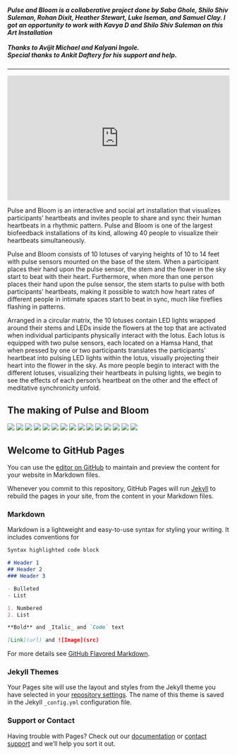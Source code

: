 <h5><i>Pulse and Bloom is a collaberative project done by <b>Saba Ghole, Shilo Shiv Suleman, Rohan Dixit, Heather Stewart, Luke Iseman,</b> and <b>Samuel Clay</b>. I got an opportunity to work with <b>Kavya D</b> and <b>Shilo Shiv Suleman</b> on this Art Installation<br><br>
Thanks to <b>Avijit Michael</b> and <b>Kalyani Ingole</b>.<br>
Special thanks to <b>Ankit Daftery</b> for his support and help.</i></h5><hr>

<style>.embed-container { position: relative; padding-bottom: 56.25%; height: 0; overflow: hidden; max-width: 100%; } .embed-container iframe, .embed-container object, .embed-container embed { position: absolute; top: 0; left: 0; width: 100%; height: 100%; }</style><div class='embed-container'><iframe src='https://www.youtube.com/embed/Gaiopk1SzeA' frameborder='0' allowfullscreen></iframe></div>
Pulse and Bloom is an interactive and social art installation that visualizes participants’ heartbeats and invites people to share and sync their human heartbeats in a rhythmic pattern. Pulse and Bloom is one of the largest biofeedback installations of its kind, allowing 40 people to visualize their heartbeats simultaneously.

Pulse and Bloom consists of 10 lotuses of varying heights of 10 to 14 feet with pulse sensors mounted on the base of the stem. When a participant places their hand upon the pulse sensor, the stem and the flower in the sky start to beat with their heart. Furthermore, when more than one person places their hand upon the pulse sensor, the stem starts to pulse with both participants’ heartbeats, making it possible to watch how heart rates of different people in intimate spaces start to beat in sync, much like fireflies flashing in patterns.

Arranged in a circular matrix, the 10 lotuses contain LED lights wrapped around their stems and LEDs inside the flowers at the top that are activated when individual participants physically interact with the lotus. Each lotus is equipped with two pulse sensors, each located on a Hamsa Hand, that when pressed by one or two participants translates the participants’ heartbeat into pulsing LED lights within the lotus, visually projecting their heart into the flower in the sky. As more people begin to interact with the different lotuses, visualizing their heartbeats in pulsing lights, we begin to see the effects of each person’s heartbeat on the other and the effect of meditative synchronicity unfold.

<h2>The making of Pulse and Bloom</h2>
<img src="https://github.com/shreeyashsalunke/Pulse-and-Bloom-v2/blob/master/images/01.jpg">
<img src="https://github.com/shreeyashsalunke/Pulse-and-Bloom-v2/blob/master/images/02.jpg">
<img src="https://github.com/shreeyashsalunke/Pulse-and-Bloom-v2/blob/master/images/03.jpg">
<img src="https://github.com/shreeyashsalunke/Pulse-and-Bloom-v2/blob/master/images/04.jpg">
<img src="https://github.com/shreeyashsalunke/Pulse-and-Bloom-v2/blob/master/images/05.jpg">
<img src="https://github.com/shreeyashsalunke/Pulse-and-Bloom-v2/blob/master/images/06.jpg">
<img src="https://github.com/shreeyashsalunke/Pulse-and-Bloom-v2/blob/master/images/07.jpg">
<img src="https://github.com/shreeyashsalunke/Pulse-and-Bloom-v2/blob/master/images/08.jpg">
<img src="https://github.com/shreeyashsalunke/Pulse-and-Bloom-v2/blob/master/images/09.jpg">
<img src="https://github.com/shreeyashsalunke/Pulse-and-Bloom-v2/blob/master/images/10.jpg">
<img src="https://github.com/shreeyashsalunke/Pulse-and-Bloom-v2/blob/master/images/11.jpg">
<img src="https://github.com/shreeyashsalunke/Pulse-and-Bloom-v2/blob/master/images/12.jpg">
<img src="https://github.com/shreeyashsalunke/Pulse-and-Bloom-v2/blob/master/images/13.jpg">
<img src="https://github.com/shreeyashsalunke/Pulse-and-Bloom-v2/blob/master/images/14.jpg">
<img src="https://github.com/shreeyashsalunke/Pulse-and-Bloom-v2/blob/master/images/15.jpg">

## Welcome to GitHub Pages

You can use the [editor on GitHub](https://github.com/shreeyashsalunke/Pulse-and-Bloom-v2/edit/master/README.md) to maintain and preview the content for your website in Markdown files.

Whenever you commit to this repository, GitHub Pages will run [Jekyll](https://jekyllrb.com/) to rebuild the pages in your site, from the content in your Markdown files.

### Markdown

Markdown is a lightweight and easy-to-use syntax for styling your writing. It includes conventions for

```markdown
Syntax highlighted code block

# Header 1
## Header 2
### Header 3

- Bulleted
- List

1. Numbered
2. List

**Bold** and _Italic_ and `Code` text

[Link](url) and ![Image](src)
```

For more details see [GitHub Flavored Markdown](https://guides.github.com/features/mastering-markdown/).

### Jekyll Themes

Your Pages site will use the layout and styles from the Jekyll theme you have selected in your [repository settings](https://github.com/shreeyashsalunke/Pulse-and-Bloom-v2/settings). The name of this theme is saved in the Jekyll `_config.yml` configuration file.

### Support or Contact

Having trouble with Pages? Check out our [documentation](https://help.github.com/categories/github-pages-basics/) or [contact support](https://github.com/contact) and we’ll help you sort it out.
